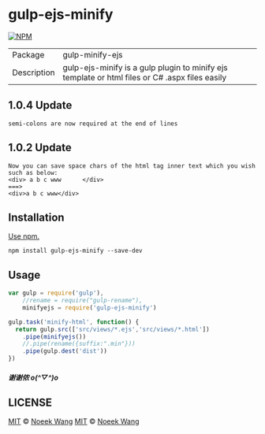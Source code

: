 # gulp-ejs-minify

[![NPM](https://nodei.co/npm/gulp-ejs-minify.png?downloads=true&downloadRank=true&stars=true)](https://nodei.co/npm/gulp-ejs-minify/)

<table>
<tr>
<td>Package</td><td>gulp-minify-ejs</td>
</tr>
<tr>
<td>Description</td>
<td>gulp-ejs-minify is a gulp plugin to minify ejs template or html files or C# .aspx files easily</td>
</tr>
</table>

## 1.0.4 Update
```
semi-colons are now required at the end of lines
```

## 1.0.2 Update
```
Now you can save space chars of the html tag inner text which you wish
such as below:
<div> a b c www      </div>  
===>
<div>a b c www</div>
```
## Installation

[Use npm.](https://docs.npmjs.com/cli/install)

```
npm install gulp-ejs-minify --save-dev 
```

## Usage

```javascript
var gulp = require('gulp'),
    //rename = require("gulp-rename"),
    minifyejs = require('gulp-ejs-minify')

gulp.task('minify-html', function() {
  return gulp.src(['src/views/*.ejs','src/views/*.html'])
    .pipe(minifyejs())
    //.pipe(rename({suffix:".min"}))
    .pipe(gulp.dest('dist'))
})
```
##### 谢谢侬 o(^▽^)o 
## LICENSE

[MIT](./LICENSE) © [Noeek Wang](https://github.com/noeek)
[MIT](./LICENSE) © [Noeek Wang](https://github.com/scfast)
 
